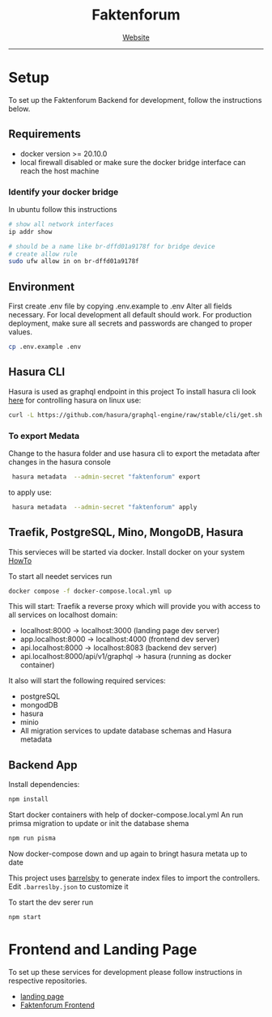 <div align="center">
  <h1>Faktenforum</h1>
  <div align="center">
    <a href="https://www.faktenforum.org">Website</a>
  </div>
  <hr />
</div>

# Setup

To set up the Faktenforum Backend for development, follow the instructions below.

## Requirements

- docker version >= 20.10.0
- local firewall disabled or make sure the docker bridge interface can reach the host machine

### Identify your docker bridge

In ubuntu follow this instructions

```bash
# show all network interfaces
ip addr show

# should be a name like br-dffd01a9178f for bridge device
# create allow rule
sudo ufw allow in on br-dffd01a9178f

```

## Environment

First create .env file by copying .env.example to .env
Alter all fields necessary. For local development
all default should work. For production deployment, make sure
all secrets and passwords are changed to proper values.

```bash
cp .env.example .env
```

## Hasura CLI

Hasura is used as graphql endpoint in this project
To install hasura cli look [here](https://hasura.io/docs/latest/hasura-cli/install-hasura-cli/) for controlling hasura on linux use:

```bash
curl -L https://github.com/hasura/graphql-engine/raw/stable/cli/get.sh | bash
```

### To export Medata

Change to the hasura folder and use hasura cli to export the metadata after
changes in the hasura console

```bash
 hasura metadata  --admin-secret "faktenforum" export
```

to apply use:

```bash
 hasura metadata  --admin-secret "faktenforum" apply
```

## Traefik, PostgreSQL, Mino, MongoDB, Hasura

This servieces will be started via docker.
Install docker on your system [HowTo](https://docs.docker.com/engine/install/)

To start all needet services run

```bash
docker compose -f docker-compose.local.yml up
```

This will start:
Traefik a reverse proxy which will provide you
with access to all services on localhost domain:

- localhost:8000 -> localhost:3000 (landing page dev server)
- app.localhost:8000 -> localhost:4000 (frontend dev server)
- api.localhost:8000 -> localhost:8083 (backend dev server)
- api.localhost:8000/api/v1/graphql -> hasura (running as docker container)

It also will start the following required services:

- postgreSQL
- mongodDB
- hasura
- minio
- All migration services to update database schemas and Hasura metadata

## Backend App

Install dependencies:

```bash
npm install
```

Start docker containers with help of docker-compose.local.yml
An run primsa migration to update or init the database shema

```bash
npm run pisma
```

Now docker-compose down and up again to bringt hasura metata up to date

This project uses [barrelsby](https://www.npmjs.com/package/barrelsby) to generate index files to import the controllers.
Edit `.barreslby.json` to customize it

To start the dev serer run

```bash
npm start

```

# Frontend and Landing Page

To set up these services for development
please follow instructions in respective repositories.

- [landing page](https://github.com/faktenforum/faktenforum-landing)
- [Faktenforum Frontend](https://github.com/faktenforum/faktenforum-frontend)

